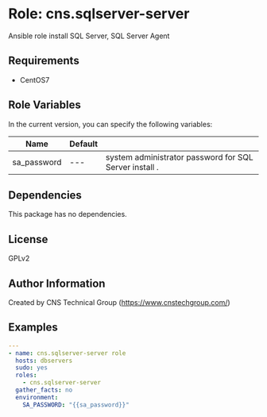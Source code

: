 Role: cns.sqlserver-server
========

Ansible role install SQL Server, SQL Server Agent

Requirements
------------

* CentOS7 

Role Variables
--------------

In the current version, you can specify the following variables:

| Name                  | Default |                                                              |
|-----------------------|---------|--------------------------------------------------------------|
| sa_password           |   ---   | system administrator password for SQL Server install .  |


Dependencies
------------

This package has no dependencies.

License
-------

GPLv2

Author Information
------------------

Created by CNS Technical Group (https://www.cnstechgroup.com/)

Examples
--------

```yaml
---
- name: cns.sqlserver-server role 
  hosts: dbservers
  sudo: yes
  roles: 
    - cns.sqlserver-server
  gather_facts: no
  environment:
    SA_PASSWORD: "{{sa_password}}"

```
